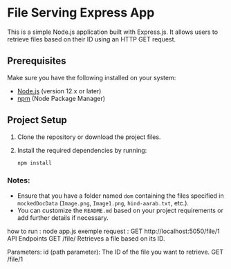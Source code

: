 # File Serving Express App

This is a simple Node.js application built with Express.js. It allows users to retrieve files based on their ID using an HTTP GET request.

## Prerequisites

Make sure you have the following installed on your system:

- [Node.js](https://nodejs.org/) (version 12.x or later)
- [npm](https://www.npmjs.com/) (Node Package Manager)

## Project Setup

1. Clone the repository or download the project files.
2. Install the required dependencies by running:

   ```bash
   npm install
   
### Notes:
- Ensure that you have a folder named `dom` containing the files specified in `mockedDocData` (`Image.png`, `Image1.png`, `hind-aarab.txt`, etc.).
- You can customize the `README.md` based on your project requirements or add further details if necessary.


how to run : node app.js
exemple request : GET http://localhost:5050/file/1
API Endpoints
GET /file/
Retrieves a file based on its ID.

Parameters:
id (path parameter): The ID of the file you want to retrieve.
GET /file/1
